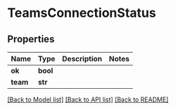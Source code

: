 # TeamsConnectionStatus

## Properties

Name | Type | Description | Notes
------------ | ------------- | ------------- | -------------
**ok** | **bool** |  | 
**team** | **str** |  | 

[[Back to Model list]](../#documentation-for-models) [[Back to API list]](../#documentation-for-api-endpoints) [[Back to README]](../)


